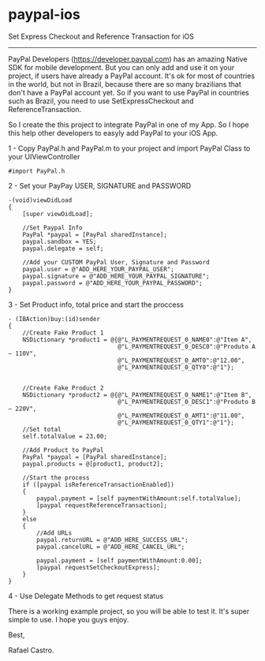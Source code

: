 # paypal-ios
Set Express Checkout and Reference Transaction for iOS

-------
PayPal Developers (https://developer.paypal.com) has an amazing Native SDK for mobile development. 
But you can only add and use it on your project, if users have already a PayPal account. It's ok
for most of countries in the world, but not in Brazil, because there are so many brazilians that don't 
have a PayPal account yet. So if you want to use PayPal in countries such as Brazil, you need to use 
SetExpressCheckout and ReferenceTransaction.

So I create the this project to integrate PayPal in one of my App. So I hope this help other developers to easyly
add PayPal to your iOS App.


1 - Copy PayPal.h and PayPal.m to your project and import PayPal Class to your UIViewController

    #import PayPal.h

2 - Set your PayPay USER, SIGNATURE and PASSWORD

    -(void)viewDidLoad
    {
        [super viewDidLoad];
    
        //Set Paypal Info
        PayPal *paypal = [PayPal sharedInstance];
        paypal.sandbox = YES;
        paypal.delegate = self;
    
        //Add your CUSTOM PayPal User, Signature and Password
        paypal.user = @"ADD_HERE_YOUR_PAYPAL_USER";
        paypal.signature = @"ADD_HERE_YOUR_PAYPAL_SIGNATURE";
        paypal.password = @"ADD_HERE_YOUR_PAYPAL_PASSWORD";
    }


3 - Set Product info, total price and start the proccess

    - (IBAction)buy:(id)sender
    {
        //Create Fake Product 1
        NSDictionary *product1 = @{@"L_PAYMENTREQUEST_0_NAME0":@"Item A",
                                   @"L_PAYMENTREQUEST_0_DESC0":@"Produto A – 110V",
                                   @"L_PAYMENTREQUEST_0_AMT0":@"12.00",
                                   @"L_PAYMENTREQUEST_0_QTY0":@"1"};
        
        
        //Create Fake Product 2
        NSDictionary *product2 = @{@"L_PAYMENTREQUEST_0_NAME1":@"Item B",
                                   @"L_PAYMENTREQUEST_0_DESC1":@"Produto B – 220V",
                                   @"L_PAYMENTREQUEST_0_AMT1":@"11.00",
                                   @"L_PAYMENTREQUEST_0_QTY1":@"1"};
        //Set total
        self.totalValue = 23.00;
        
        //Add Product to PayPal
        PayPal *paypal = [PayPal sharedInstance];
        paypal.products = @[product1, product2];
        
        //Start the process
        if ([paypal isReferenceTransactionEnabled])
        {
            paypal.payment = [self paymentWithAmount:self.totalValue];
            [paypal requestReferenceTransaction];
        }
        else
        {
            //Add URLs
            paypal.returnURL = @"ADD_HERE_SUCCESS_URL";
            paypal.cancelURL = @"ADD_HERE_CANCEL_URL";
            
            paypal.payment = [self paymentWithAmount:0.00];
            [paypal requestSetCheckoutExpress];
        }
    }
  
4 - Use Delegate Methods to get request status

There is a working example project, so you will be able to test it. It's super simple to use.
I hope you guys enjoy.

Best,

Rafael Castro.
